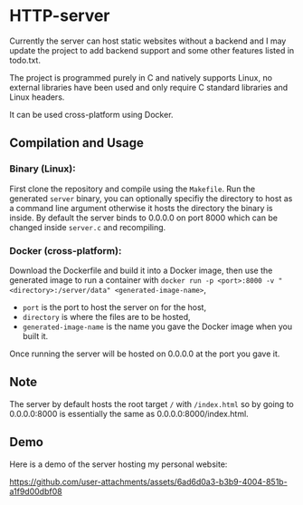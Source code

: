 # HTTP-server
Currently the server can host static websites without a backend and I may update the project to add backend support and some other features listed in todo.txt.

The project is programmed purely in C and natively supports Linux, no external libraries have been used and only require C standard libraries and Linux headers.

It can be used cross-platform using Docker.

## Compilation and Usage
### Binary (Linux):
First clone the repository and compile using the `Makefile`. Run the generated `server` binary, you can optionally specifiy the directory to host as a command line argument otherwise it hosts the directory the binary is inside. By default the server binds to 0.0.0.0 on port 8000 which can be changed inside `server.c` and recompiling.

### Docker (cross-platform):
Download the Dockerfile and build it into a Docker image, then use the generated image to run a container with `docker run -p <port>:8000 -v "<directory>:/server/data" <generated-image-name>`,
- `port` is the port to host the server on for the host,
- `directory` is where the files are to be hosted,
- `generated-image-name` is the name you gave the Docker image when you built it.

Once running the server will be hosted on 0.0.0.0 at the port you gave it.

## Note
The server by default hosts the root target `/` with `/index.html` so by going to 0.0.0.0:8000 is essentially the same as 0.0.0.0:8000/index.html.

## Demo
Here is a demo of the server hosting my personal website:

https://github.com/user-attachments/assets/6ad6d0a3-b3b9-4004-851b-a1f9d00dbf08
